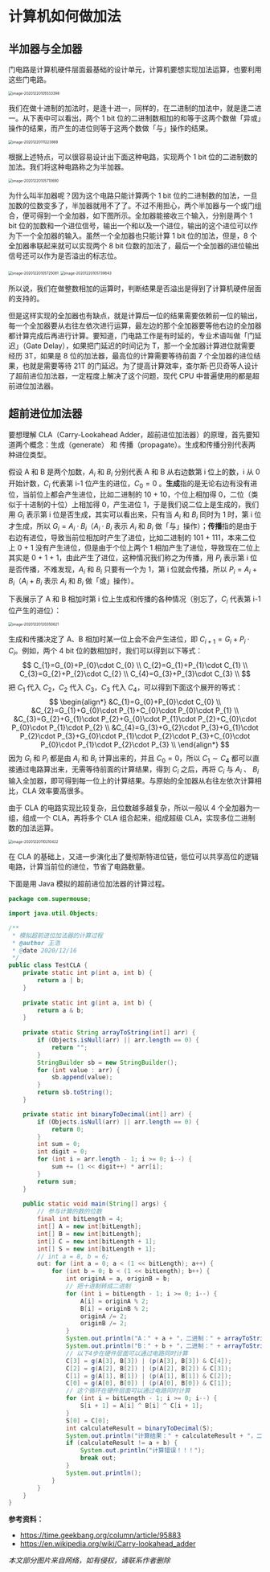 # 计算机如何做加法

## 半加器与全加器

门电路是计算机硬件层面最基础的设计单元，计算机要想实现加法运算，也要利用这些门电路。

<img src="https://tva1.sinaimg.cn/large/008eGmZEly1gncvsriz0bj310q0ny40k.jpg" alt="image-20201220105533398" style="zoom:50%;" />

我们在做十进制的加法时，是逢十进一，同样的，在二进制的加法中，就是逢二进一。从下表中可以看出，两个 1 bit 位的二进制数相加的和等于这两个数做「异或」操作的结果，而产生的进位则等于这两个数做「与」操作的结果。

<img src="https://tva1.sinaimg.cn/large/008eGmZEly1gncvsu94rdj30m309sgm5.jpg" alt="image-20201220111223869" style="zoom:50%;" />

根据上述特点，可以很容易设计出下面这种电路，实现两个 1 bit 位的二进制数的加法。我们将这种电路称之为半加器。

<img src="https://tva1.sinaimg.cn/large/008eGmZEly1gncvssy1lsj31a60ecgn2.jpg" alt="image-20201220105710690" style="zoom:50%;" />

为什么叫半加器呢？因为这个电路只能计算两个 1 bit 位的二进制数的加法，一旦加数的位数变多了，半加器就用不了了。不过不用担心，两个半加器与一个或门组合，便可得到一个全加器，如下图所示。全加器能接收三个输入，分别是两个 1 bit 位的加数和一个进位信号，输出一个和以及一个进位，输出的这个进位可以作为下一个全加器的输入。虽然一个全加器也只能计算 1 bit 位的加法，但是，8 个全加器串联起来就可以实现两个 8 bit 位数的加法了，最后一个全加器的进位输出信号还可以作为是否溢出的标志位。

<img src="https://tva1.sinaimg.cn/large/008eGmZEly1gncvsseixpj31ay0iwq55.jpg" alt="image-20201220105725081" style="zoom:50%;" />



<img src="https://tva1.sinaimg.cn/large/008eGmZEly1gncvsw5st8j32ce0u0wm6.jpg" alt="image-20201220105739843" style="zoom:50%;" />

所以说，我们在做整数相加的运算时，判断结果是否溢出是得到了计算机硬件层面的支持的。

但是这样实现的全加器也有缺点，就是计算后一位的结果需要依赖前一位的输出，每一个全加器要从右往左依次进行运算，最左边的那个全加器要等他右边的全加器都计算完成后再进行计算。要知道，门电路工作是有时延的，专业术语叫做「门延迟」（Gate Delay），如果把门延迟的时间记为 T，那一个全加器计算进位就需要经历 3T，如果是 8 位的加法器，最高位的计算需要等待前面 7 个全加器的进位结果，也就是需要等待 21T 的门延迟。为了提高计算效率，查尔斯·巴贝奇等人设计了超前进位加法器，一定程度上解决了这个问题，现代 CPU 中普遍使用的都是超前进位加法器。

## 超前进位加法器

要想理解 CLA（Carry-Lookahead Adder，超前进位加法器）的原理，首先要知道两个概念：生成（generate） 和 传播（propagate）。生成和传播分别代表两种进位类型。

假设 A 和 B 是两个加数，$A_i$ 和 $B_i$ 分别代表 A 和 B 从右边数第 i 位上的数，i 从 0 开始计数，$C_i$ 代表第 i-1 位产生的进位，$C_0=0$ 。**生成**指的是无论右边有没有进位，当前位上都会产生进位，比如二进制的 10 + 10，个位上相加得 0，二位（类似于十进制的十位）上相加得 0，产生进位 1，于是我们说二位上是生成的，我们用 $G_i$ 表示第 i 位是否生成，其实可以看出来，只有当 $A_i$ 和 $B_i$ 同时为 1 时，第 i 位才生成，所以 $G_i = A_i \cdot B_i$（$A_i \cdot B_i$ 表示 $A_i$ 和 $B_i$ 做「与」操作）；**传播**指的是由于右边有进位，导致当前位相加时产生了进位，比如二进制的 101 + 111，本来二位上 0 + 1 没有产生进位，但是由于个位上两个 1 相加产生了进位，导致现在二位上其实是 0 + 1 + 1，由此产生了进位，这种情况我们称之为传播，用 $P_i$ 表示第 i 位是否传播，不难发现，$A_i$ 和 $B_i$ 只要有一个为 1，第 i 位就会传播，所以 $P_i=A_i + B_i$（$A_i + B_i$ 表示 $A_i$ 和 $B_i$ 做「或」操作）。

下表展示了 A 和 B 相加时第 i 位上生成和传播的各种情况（别忘了，$C_i$ 代表第 i-1 位产生的进位）：

<img src="https://tva1.sinaimg.cn/large/008eGmZEly1gncvstbpq5j30mh0i3ta5.jpg" alt="image-20201220120350621" style="zoom:50%;" />

生成和传播决定了 A、B 相加时某一位上会不会产生进位，即 $C_{i+1}=G_i+P_i \cdot C_i$。例如，两个 4 bit 位的数相加时，我们可以得到以下等式：
$$
C_{1}=G_{0}+P_{0}\cdot C_{0} \\
C_{2}=G_{1}+P_{1}\cdot C_{1} \\
C_{3}=G_{2}+P_{2}\cdot C_{2} \\
C_{4}=G_{3}+P_{3}\cdot C_{3} \\
$$
把 $C_1$ 代入 $C_2$，$C_2$ 代入 $C_3$，$C_3$ 代入 $C_4$，可以得到下面这个展开的等式：
$$
\begin{align*}
&C_{1}=G_{0}+P_{0}\cdot C_{0} \\
&C_{2}=G_{1}+G_{0}\cdot P_{1}+C_{0}\cdot P_{0}\cdot P_{1} \\
&C_{3}=G_{2}+G_{1}\cdot P_{2}+G_{0}\cdot P_{1}\cdot P_{2}+C_{0}\cdot P_{0}\cdot P_{1}\cdot P_{2} \\
&C_{4}=G_{3}+G_{2}\cdot P_{3}+G_{1}\cdot P_{2}\cdot P_{3}+G_{0}\cdot P_{1}\cdot P_{2}\cdot P_{3}+C_{0}\cdot P_{0}\cdot P_{1}\cdot P_{2}\cdot P_{3} \\
\end{align*}
$$
因为 $G_i$ 和 $P_i$ 都是由 $A_i$ 和 $B_i$ 计算出来的，并且 $C_0=0$，所以 $C_1\sim C_4$ 都可以直接通过电路算出来，无需等待前面的计算结果，得到 $C_i$ 之后，再将 $C_i$ 与 $A_i$ 、 $B_i$ 输入全加器，即可得到每一位上的计算结果。与原始的全加器从右往左依次计算相比，CLA 效率要高很多。

由于 CLA 的电路实现比较复杂，且位数越多越复杂，所以一般以 4 个全加器为一组，组成一个 CLA，再将多个 CLA 组合起来，组成超级 CLA，实现多位二进制数的加法运算。

<img src="https://tva1.sinaimg.cn/large/008eGmZEly1gncvsv3w2zj30zk0lcq6f.jpg" alt="image-20201220110210422" style="zoom:50%;" />

在 CLA 的基础上，又进一步演化出了曼彻斯特进位链，低位可以共享高位的逻辑电路，计算当前位的进位，节省了电路数量。

下面是用 Java 模拟的超前进位加法器的计算过程。

```java
package com.supermouse;

import java.util.Objects;

/**
 * 模拟超前进位加法器的计算过程
 * @author 王浩
 * @date 2020/12/16
 */
public class TestCLA {
    private static int p(int a, int b) {
        return a | b;
    }
    
    private static int g(int a, int b) {
        return a & b;
    }
    
    private static String arrayToString(int[] arr) {
        if (Objects.isNull(arr) || arr.length == 0) {
            return "";
        }
        StringBuilder sb = new StringBuilder();
        for (int value : arr) {
            sb.append(value);
        }
        return sb.toString();
    }

    private static int binaryToDecimal(int[] arr) {
        if (Objects.isNull(arr) || arr.length == 0) {
            return 0;
        }
        int sum = 0;
        int digit = 0;
        for (int i = arr.length - 1; i >= 0; i--) {
            sum += (1 << digit++) * arr[i];
        }
        return sum;
    }
    
    public static void main(String[] args) {
        // 参与计算的数的位数
        final int bitLength = 4;
        int[] A = new int[bitLength];
        int[] B = new int[bitLength];
        int[] C = new int[bitLength + 1];
        int[] S = new int[bitLength + 1];
        // int a = 8, b = 6;
        out: for (int a = 0; a < (1 << bitLength); a++) {
            for (int b = 0; b < (1 << bitLength); b++) {
                int originA = a, originB = b;
                // 把十进制转成二进制
                for (int i = bitLength - 1; i >= 0; i--) {
                    A[i] = originA % 2;
                    B[i] = originB % 2;
                    originA /= 2;
                    originB /= 2;
                }
                System.out.println("A：" + a + "，二进制：" + arrayToString(A));
                System.out.println("B：" + b + "，二进制：" + arrayToString(B));
                // 以下4步在硬件层面可以通过电路同时计算
                C[3] = g(A[3], B[3]) | (p(A[3], B[3]) & C[4]);
                C[2] = g(A[2], B[2]) | (p(A[2], B[2]) & C[3]);
                C[1] = g(A[1], B[1]) | (p(A[1], B[1]) & C[2]);
                C[0] = g(A[0], B[0]) | (p(A[0], B[0]) & C[1]);
                // 这个循环在硬件层面可以通过电路同时计算
                for (int i = bitLength - 1; i >= 0; i--) {
                    S[i + 1] = A[i] ^ B[i] ^ C[i + 1];
                }
                S[0] = C[0];
                int calculateResult = binaryToDecimal(S);
                System.out.println("计算结果：" + calculateResult + "，二进制：" + arrayToString(S));
                if (calculateResult != a + b) {
                    System.out.println("计算错误！！！");
                    break out;
                }
                System.out.println();
            }
        }
    }
}
```

**参考资料：**

- https://time.geekbang.org/column/article/95883
- https://en.wikipedia.org/wiki/Carry-lookahead_adder

*本文部分图片来自网络，如有侵权，请联系作者删除*